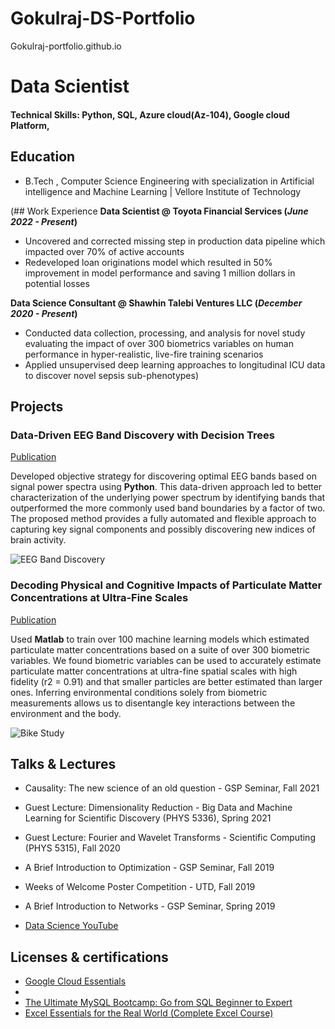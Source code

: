 # Gokulraj-DS-Portfolio
Gokulraj-portfolio.github.io
# Data Scientist

#### Technical Skills: Python, SQL, Azure cloud(Az-104), Google cloud Platform, 

## Education
- B.Tech , Computer Science Engineering with specialization in Artificial intelligence and Machine Learning | Vellore Institute of Technology					

(## Work Experience
**Data Scientist @ Toyota Financial Services (_June 2022 - Present_)**
- Uncovered and corrected missing step in production data pipeline which impacted over 70% of active accounts
- Redeveloped loan originations model which resulted in 50% improvement in model performance and saving 1 million dollars in potential losses

**Data Science Consultant @ Shawhin Talebi Ventures LLC (_December 2020 - Present_)**
- Conducted data collection, processing, and analysis for novel study evaluating the impact of over 300 biometrics variables on human performance in hyper-realistic, live-fire training scenarios
- Applied unsupervised deep learning approaches to longitudinal ICU data to discover novel sepsis sub-phenotypes)

## Projects
### Data-Driven EEG Band Discovery with Decision Trees
[Publication](https://www.mdpi.com/1424-8220/22/8/3048)

Developed objective strategy for discovering optimal EEG bands based on signal power spectra using **Python**. This data-driven approach led to better characterization of the underlying power spectrum by identifying bands that outperformed the more commonly used band boundaries by a factor of two. The proposed method provides a fully automated and flexible approach to capturing key signal components and possibly discovering new indices of brain activity.

![EEG Band Discovery](/assets/img/eeg_band_discovery.jpeg)

### Decoding Physical and Cognitive Impacts of Particulate Matter Concentrations at Ultra-Fine Scales
[Publication](https://www.mdpi.com/1424-8220/22/11/4240)

Used **Matlab** to train over 100 machine learning models which estimated particulate matter concentrations based on a suite of over 300 biometric variables. We found biometric variables can be used to accurately estimate particulate matter concentrations at ultra-fine spatial scales with high fidelity (r2 = 0.91) and that smaller particles are better estimated than larger ones. Inferring environmental conditions solely from biometric measurements allows us to disentangle key interactions between the environment and the body.

![Bike Study](/assets/img/bike_study.jpeg)


## Talks & Lectures
- Causality: The new science of an old question - GSP Seminar, Fall 2021
- Guest Lecture: Dimensionality Reduction - Big Data and Machine Learning for Scientific Discovery (PHYS 5336), Spring 2021
- Guest Lecture: Fourier and Wavelet Transforms - Scientific Computing (PHYS 5315), Fall 2020
- A Brief Introduction to Optimization - GSP Seminar, Fall 2019
- Weeks of Welcome Poster Competition - UTD, Fall 2019
- A Brief Introduction to Networks - GSP Seminar, Spring 2019

- [Data Science YouTube](https://www.youtube.com/channel/UCa9gErQ9AE5jT2DZLjXBIdA)

## Licenses & certifications
- [Google Cloud Essentials]([https://www.youtube.com/channel/UCa9gErQ9AE5jT2DZLjXBIdA](https://www.cloudskillsboost.google/public_profiles/9c5027db-04ab-4849-b254-437ce90cdc5f/badges/5301086?utm_medium=social&utm_source=linkedin&utm_campaign=ql-social-share)https://www.cloudskillsboost.google/public_profiles/9c5027db-04ab-4849-b254-437ce90cdc5f/badges/5301086?utm_medium=social&utm_source=linkedin&utm_campaign=ql-social-share)
- 
- [The Ultimate MySQL Bootcamp: Go from SQL Beginner to Expert](https://www.udemy.com/certificate/UC-f30c64c6-b27e-4deb-94db-36f59e4040b4/)
- [Excel Essentials for the Real World (Complete Excel Course)](https://www.udemy.com/certificate/UC-69908847-94cc-46fc-8d89-be3c150a38b1/)

